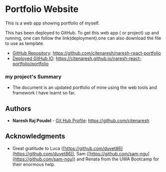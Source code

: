 # Portfolio Website 
This is a web app showing portfolio of myself. 

This has been deployed to GitHub. To get this web app ( or project) up and running, one can follow the link(deployment).one can also download the file to use as template.
 
* [GitHub Repository](https://github.com/citenaresh/naresh-react-portfolio/): https://github.com/citenaresh/naresh-react-portfolio
* [Deployed GitHub IO](https://citenaresh.github.io/naresh-react-portfolio/portfolio/): https://citenaresh.github.io/naresh-react-portfolio/portfolio

### my project's Summary
* The document is an updated portfolio of mine using the web tools and framework I have learnt so far.

## Authors

* **Naresh Raj Poudel** - [Git Hub Profile](https://github.com/citenaresh): https://github.com/citenaresh

## Acknowledgments

* Great gratitude to Luca ([https://github.com/duvet86](https://github.com/duvet86)), Sam ([https://github.com/sam-ngu](https://github.com/sam-ngu)) and Renata from the UWA Bootcamp for their enormous help.
